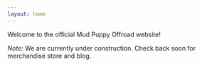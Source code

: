 ```yaml
---
layout: home
---
```

Welcome to the official Mud Puppy Offroad website!

*Note:* We are currently under construction. Check back soon for merchandise store and blog.